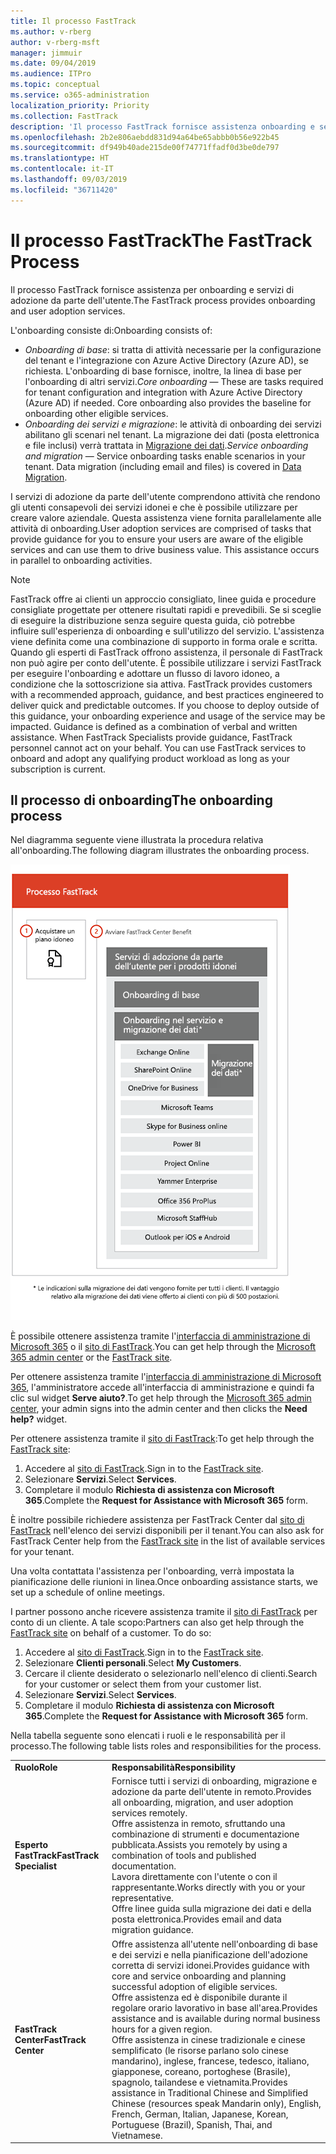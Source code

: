 ```yaml
---
title: Il processo FastTrack
ms.author: v-rberg
author: v-rberg-msft
manager: jimmuir
ms.date: 09/04/2019
ms.audience: ITPro
ms.topic: conceptual
ms.service: o365-administration
localization_priority: Priority
ms.collection: FastTrack
description: 'Il processo FastTrack fornisce assistenza onboarding e servizi di adozione da parte dell’utente. '
ms.openlocfilehash: 2b2e806aebdd831d94a64be65abbb0b56e922b45
ms.sourcegitcommit: df949b40ade215de00f74771ffadf0d3be0de797
ms.translationtype: HT
ms.contentlocale: it-IT
ms.lasthandoff: 09/03/2019
ms.locfileid: "36711420"
---
```

# <a name="the-fasttrack-process"></a><span data-ttu-id="650bb-103">Il processo FastTrack</span><span class="sxs-lookup"><span data-stu-id="650bb-103">The FastTrack Process</span></span>

<span data-ttu-id="650bb-104">Il processo FastTrack fornisce assistenza per onboarding e servizi di adozione da parte dell'utente.</span><span class="sxs-lookup"><span data-stu-id="650bb-104">The FastTrack process provides onboarding and user adoption services.</span></span> 
  
<span data-ttu-id="650bb-105">L'onboarding consiste di:</span><span class="sxs-lookup"><span data-stu-id="650bb-105">Onboarding consists of:</span></span>
  
- <span data-ttu-id="650bb-p101">*Onboarding di base*: si tratta di attività necessarie per la configurazione del tenant e l'integrazione con Azure Active Directory (Azure AD), se richiesta. L'onboarding di base fornisce, inoltre, la linea di base per l'onboarding di altri servizi.</span><span class="sxs-lookup"><span data-stu-id="650bb-p101">*Core onboarding* — These are tasks required for tenant configuration and integration with Azure Active Directory (Azure AD) if needed. Core onboarding also provides the baseline for onboarding other eligible services.</span></span> 
- <span data-ttu-id="650bb-p102">*Onboarding dei servizi e migrazione*: le attività di onboarding dei servizi abilitano gli scenari nel tenant. La migrazione dei dati (posta elettronica e file inclusi) verrà trattata in [Migrazione dei dati](O365-data-migration.md).</span><span class="sxs-lookup"><span data-stu-id="650bb-p102">*Service onboarding and migration* — Service onboarding tasks enable scenarios in your tenant. Data migration (including email and files) is covered in [Data Migration](O365-data-migration.md).</span></span> 
    
<span data-ttu-id="650bb-p103">I servizi di adozione da parte dell'utente comprendono attività che rendono gli utenti consapevoli dei servizi idonei e che è possibile utilizzare per creare valore aziendale. Questa assistenza viene fornita parallelamente alle attività di onboarding.</span><span class="sxs-lookup"><span data-stu-id="650bb-p103">User adoption services are comprised of tasks that provide guidance for you to ensure your users are aware of the eligible services and can use them to drive business value. This assistance occurs in parallel to onboarding activities.</span></span>
  
> [!NOTE]
> <span data-ttu-id="650bb-p104">FastTrack offre ai clienti un approccio consigliato, linee guida e procedure consigliate progettate per ottenere risultati rapidi e prevedibili. Se si sceglie di eseguire la distribuzione senza seguire questa guida, ciò potrebbe influire sull'esperienza di onboarding e sull'utilizzo del servizio. L'assistenza viene definita come una combinazione di supporto in forma orale e scritta. Quando gli esperti di FastTrack offrono assistenza, il personale di FastTrack non può agire per conto dell'utente. È possibile utilizzare i servizi FastTrack per eseguire l'onboarding e adottare un flusso di lavoro idoneo, a condizione che la sottoscrizione sia attiva. </span><span class="sxs-lookup"><span data-stu-id="650bb-p104">FastTrack provides customers with a recommended approach, guidance, and best practices engineered to deliver quick and predictable outcomes. If you choose to deploy outside of this guidance, your onboarding experience and usage of the service may be impacted. Guidance is defined as a combination of verbal and written assistance. When FastTrack Specialists provide guidance, FastTrack personnel cannot act on your behalf. You can use FastTrack services to onboard and adopt any qualifying product workload as long as your subscription is current.</span></span> 
  
## <a name="the-onboarding-process"></a><span data-ttu-id="650bb-117">Il processo di onboarding</span><span class="sxs-lookup"><span data-stu-id="650bb-117">The onboarding process</span></span>

<span data-ttu-id="650bb-118">Nel diagramma seguente viene illustrata la procedura relativa all'onboarding.</span><span class="sxs-lookup"><span data-stu-id="650bb-118">The following diagram illustrates the onboarding process.</span></span>
  
![Sequenza temporale per l'uso del vantaggio dell'onboarding](media/O365-Onboarding-Timeline.png)
  
<span data-ttu-id="650bb-120">È possibile ottenere assistenza tramite l'[interfaccia di amministrazione di Microsoft 365](https://go.microsoft.com/fwlink/?linkid=2032704) o il [sito di FastTrack](https://go.microsoft.com/fwlink/?linkid=780698).</span><span class="sxs-lookup"><span data-stu-id="650bb-120">You can get help through the [Microsoft 365 admin center](https://go.microsoft.com/fwlink/?linkid=2032704) or the [FastTrack site](https://go.microsoft.com/fwlink/?linkid=780698).</span></span> 

<span data-ttu-id="650bb-121">Per ottenere assistenza tramite l'[interfaccia di amministrazione di Microsoft 365](https://go.microsoft.com/fwlink/?linkid=2032704), l'amministratore accede all'interfaccia di amministrazione e quindi fa clic sul widget **Serve aiuto?**.</span><span class="sxs-lookup"><span data-stu-id="650bb-121">To get help through the [Microsoft 365 admin center](https://go.microsoft.com/fwlink/?linkid=2032704), your admin signs into the admin center and then clicks the **Need help?** widget.</span></span> 

<span data-ttu-id="650bb-122">Per ottenere assistenza tramite il [sito di FastTrack](https://go.microsoft.com/fwlink/?linkid=780698):</span><span class="sxs-lookup"><span data-stu-id="650bb-122">To get help through the [FastTrack site](https://go.microsoft.com/fwlink/?linkid=780698):</span></span> 
1.  <span data-ttu-id="650bb-123">Accedere al [sito di FastTrack](https://go.microsoft.com/fwlink/?linkid=780698).</span><span class="sxs-lookup"><span data-stu-id="650bb-123">Sign in to the [FastTrack site](https://go.microsoft.com/fwlink/?linkid=780698).</span></span> 
2.  <span data-ttu-id="650bb-124">Selezionare **Servizi**.</span><span class="sxs-lookup"><span data-stu-id="650bb-124">Select **Services**.</span></span>
3.  <span data-ttu-id="650bb-125">Completare il modulo **Richiesta di assistenza con Microsoft 365**.</span><span class="sxs-lookup"><span data-stu-id="650bb-125">Complete the **Request for Assistance with Microsoft 365** form.</span></span> 
  
 <span data-ttu-id="650bb-126">È inoltre possibile richiedere assistenza per FastTrack Center dal [sito di FastTrack](https://go.microsoft.com/fwlink/?linkid=780698) nell'elenco dei servizi disponibili per il tenant.</span><span class="sxs-lookup"><span data-stu-id="650bb-126">You can also ask for FastTrack Center help from the [FastTrack site](https://go.microsoft.com/fwlink/?linkid=780698) in the list of available services for your tenant.</span></span> 
    
 <span data-ttu-id="650bb-127">Una volta contattata l'assistenza per l'onboarding, verrà impostata la pianificazione delle riunioni in linea.</span><span class="sxs-lookup"><span data-stu-id="650bb-127">Once onboarding assistance starts, we set up a schedule of online meetings.</span></span>
    
<span data-ttu-id="650bb-p105">I partner possono anche ricevere assistenza tramite il [sito di FastTrack](https://go.microsoft.com/fwlink/?linkid=780698) per conto di un cliente. A tale scopo:</span><span class="sxs-lookup"><span data-stu-id="650bb-p105">Partners can also get help through the [FastTrack site](https://go.microsoft.com/fwlink/?linkid=780698) on behalf of a customer. To do so:</span></span>
1.  <span data-ttu-id="650bb-130">Accedere al [sito di FastTrack](https://go.microsoft.com/fwlink/?linkid=780698).</span><span class="sxs-lookup"><span data-stu-id="650bb-130">Sign in to the [FastTrack site](https://go.microsoft.com/fwlink/?linkid=780698).</span></span> 
2.  <span data-ttu-id="650bb-131">Selezionare **Clienti personali**.</span><span class="sxs-lookup"><span data-stu-id="650bb-131">Select **My Customers**.</span></span>
3.  <span data-ttu-id="650bb-132">Cercare il cliente desiderato o selezionarlo nell'elenco di clienti.</span><span class="sxs-lookup"><span data-stu-id="650bb-132">Search for your customer or select them from your customer list.</span></span>
4.  <span data-ttu-id="650bb-133">Selezionare **Servizi**.</span><span class="sxs-lookup"><span data-stu-id="650bb-133">Select **Services**.</span></span>
5.  <span data-ttu-id="650bb-134">Completare il modulo **Richiesta di assistenza con Microsoft 365**.</span><span class="sxs-lookup"><span data-stu-id="650bb-134">Complete the **Request for Assistance with Microsoft 365** form.</span></span> 

<span data-ttu-id="650bb-135">Nella tabella seguente sono elencati i ruoli e le responsabilità per il processo.</span><span class="sxs-lookup"><span data-stu-id="650bb-135">The following table lists roles and responsibilities for the process.</span></span>
    
|||
|:-----|:-----|
|<span data-ttu-id="650bb-136">**Ruolo**</span><span class="sxs-lookup"><span data-stu-id="650bb-136">**Role**</span></span> <br/> |<span data-ttu-id="650bb-137">**Responsabilità**</span><span class="sxs-lookup"><span data-stu-id="650bb-137">**Responsibility**</span></span> <br/> |
|<span data-ttu-id="650bb-138">**Esperto FastTrack**</span><span class="sxs-lookup"><span data-stu-id="650bb-138">**FastTrack Specialist**</span></span> <br/> |<span data-ttu-id="650bb-139">Fornisce tutti i servizi di onboarding, migrazione e adozione da parte dell'utente in remoto.</span><span class="sxs-lookup"><span data-stu-id="650bb-139">Provides all onboarding, migration, and user adoption services remotely.</span></span>  <br/> <span data-ttu-id="650bb-140">Offre assistenza in remoto, sfruttando una combinazione di strumenti e documentazione pubblicata.</span><span class="sxs-lookup"><span data-stu-id="650bb-140">Assists you remotely by using a combination of tools and published documentation.</span></span> <br/> <span data-ttu-id="650bb-141">Lavora direttamente con l'utente o con il rappresentante.</span><span class="sxs-lookup"><span data-stu-id="650bb-141">Works directly with you or your representative.</span></span> <br/> <span data-ttu-id="650bb-142">Offre linee guida sulla migrazione dei dati e della posta elettronica.</span><span class="sxs-lookup"><span data-stu-id="650bb-142">Provides email and data migration guidance.</span></span>|
|<span data-ttu-id="650bb-143">**FastTrack Center**</span><span class="sxs-lookup"><span data-stu-id="650bb-143">**FastTrack Center**</span></span>  <br/> |<span data-ttu-id="650bb-144">Offre assistenza all'utente nell'onboarding di base e dei servizi e nella pianificazione dell'adozione corretta di servizi idonei.</span><span class="sxs-lookup"><span data-stu-id="650bb-144">Provides guidance with core and service onboarding and planning successful adoption of eligible services.</span></span>  <br/> <span data-ttu-id="650bb-145">Offre assistenza ed è disponibile durante il regolare orario lavorativo in base all'area.</span><span class="sxs-lookup"><span data-stu-id="650bb-145">Provides assistance and is available during normal business hours for a given region.</span></span> <br/> <span data-ttu-id="650bb-146">Offre assistenza in cinese tradizionale e cinese semplificato (le risorse parlano solo cinese mandarino), inglese, francese, tedesco, italiano, giapponese, coreano, portoghese (Brasile), spagnolo, tailandese e vietnamita.</span><span class="sxs-lookup"><span data-stu-id="650bb-146">Provides assistance in Traditional Chinese and Simplified Chinese (resources speak Mandarin only), English, French, German, Italian, Japanese, Korean, Portuguese (Brazil), Spanish, Thai, and Vietnamese.</span></span>|


  

